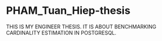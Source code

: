 # PHAM_Tuan_Hiep-thesis
THIS IS MY ENGINEER THESIS. IT IS ABOUT BENCHMARKING CARDINALITY ESTIMATION IN POSTGRESQL.
